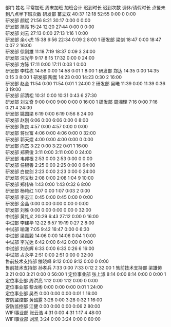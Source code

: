 部门 姓名 平常加班 周末加班	加班合计 迟到时长 迟到次数 调休/请假时长 点餐未到八点半下班次数
研发部	苗立双	40:37	12:18	52:55	0:00	0	0:00	
研发部	颜斌	21:56	8:21	30:17	0:00	0	0:00	
研发部	简亮	15:24	12:20	27:44	0:00	0	0:00	
研发部	刘云	27:13	0:00	27:13	1:16	1	0:00	
研发部	余小虎	15:38	6:56	22:34	0:09	2	8:00	1
研发部	梁剑	18:47	0:00	18:47	0:07	2	16:00	
研发部	徐刚雄	11:18	7:19	18:37	0:09	3	24:00	
研发部	汪光华	9:17	8:15	17:32	0:00	0	24:00	
研发部	方陈	17:11	0:00	17:11	0:03	1	0:00	
研发部	李柱栋	14:58	0:00	14:58	0:01	1	8:00	1
研发部	郑达	14:35	0:00	14:35	0:15	3	8:00	1
研发部	陶嵩	14:23	0:00	14:23	0:30	2	16:00	
研发部	赵金	11:54	0:00	11:54	0:01	1	24:00	2
研发部	吴曦	11:39	0:00	11:39	0:36	3	19:00	
研发部	邱清松	10:31	0:00	10:31	0:43	6	27:30	
研发部	刘文奇	9:00	0:00	9:00	0:00	0	16:00	1
研发部	周湘理	7:16	0:00	7:16	0:21	4	24:00	
研发部	姚国梁	6:19	0:00	6:19	0:56	8	24:00	
研发部	赵刚	6:06	0:00	6:06	0:00	0	8:00	
研发部	陈良	4:57	0:00	4:57	0:00	0	0:00	
研发部	蒋世富	4:06	0:00	4:06	0:00	0	32:00	
研发部	郭天煜	4:00	0:00	4:00	0:00	0	0:00	
研发部	向杰	3:22	0:00	3:22	0:01	1	16:00	
研发部	郑荣俊	3:11	0:00	3:11	0:00	0	24:00	
研发部	韦邦根	2:53	0:00	2:53	0:00	0	0:00	
研发部	任银善	2:25	0:00	2:25	0:00	0	64:00	
研发部	白俊剑	2:23	0:00	2:23	0:00	0	24:00	
研发部	何文秋	2:08	0:00	2:08	1:04	9	10:00	
研发部	郑伟锋	1:43	0:00	1:43	0:32	6	8:00	
研发部	杨艳红	1:07	0:00	1:07	0:03	2	0:00	
研发部	李志江	0:45	0:00	0:45	0:00	0	0:00	
研发部	金晶	0:00	0:00	0:00	0:00	0	0:00	
研发部	刘胜	0:00	0:00	0:00	0:00	0	32:00	
中试部	黄礼义	20:29	6:43	27:12	0:00	0	16:00	
中试部	李建华	12:22	6:57	19:19	0:27	2	8:00	
中试部	喻潇	7:05	9:42	16:47	0:00	0	6:30	
中试部	梁嘉毅	14:06	0:00	14:06	0:04	1	0:00	
中试部	李光达	6:42	0:00	6:42	0:00	0	0:00	
中试部	刘永辉	6:33	0:00	6:33	0:26	6	16:00	
中试部	占永平	2:51	0:00	2:51	0:00	0	32:00	
售前技术支持部	雒晓峰	9:12	0:00	9:12	0:00	0	0:00	
售前技术支持部	孙孝兵	7:33	0:00	7:33	0:12	2	32:00	1
售前技术支持部	梁雄俦	3:21	0:00	3:21	0:00	0	56:00	1
定位事业部	张上沭	8:14	0:00	8:14	0:00	0	0:00	1
定位事业部	周洪亮	1:12	0:00	1:12	0:00	0	0:00	
定位事业部	黎龙彬	0:00	0:00	0:00	0:01	1	24:00	
定位事业部	吴杰	0:00	0:00	0:00	0:01	1	16:00	
安防监控部	黄诚露	3:28	0:00	3:28	0:32	1	16:00	
安防监控部	江健	0:00	0:00	0:00	0:06	2	80:00	
WIFI事业部	张云浩	4:31	0:00	4:31	1:17	4	48:00	
WIFI事业部	刘凯	3:24	0:00	3:24	0:00	0	80:00	
